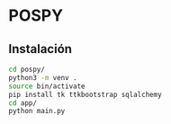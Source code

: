 # POSPY

## Instalación

```bash
cd pospy/
python3 -m venv .
source bin/activate
pip install tk ttkbootstrap sqlalchemy
cd app/
python main.py
```
